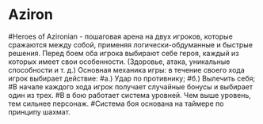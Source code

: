 # Aziron
#Heroes of Azironian - пошаговая арена на двух игроков, которые сражаются между собой, применяя логически-обдуманные и быстрые решения.
Перед боем оба игрока выбирают себе героя, каждый из которых имеет свои особенности. (Здоровье, атака, уникальные способности и т. д.)
Основная механика игры: в течение своего хода игрок выбирает действие: 
#а.) Удар по противнику;
#б.) Вылечить себя;
#В начале каждого хода игрок получает случайные бонусы и выбирает один из трех.
#В в бою работает система уровней. Чем выше уровень, тем сильнее персонаж.
#Система боя основана на таймере по принципу шахмат.
